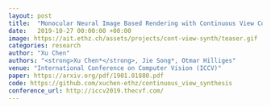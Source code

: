 ```yaml
---
layout: post
title:  "Monocular Neural Image Based Rendering with Continuous View Control"
date:   2019-10-27 00:00:00 +00:00
image: https://ait.ethz.ch/assets/projects/cont-view-synth/teaser.gif
categories: research
author: "Xu Chen"
authors: "<strong>Xu Chen*</strong>, Jie Song*, Otmar Hilliges"
venue: "International Conference on Computer Vision (ICCV)"
paper: https://arxiv.org/pdf/1901.01880.pdf
code: https://github.com/xuchen-ethz/continuous_view_synthesis
conference_url: http://iccv2019.thecvf.com/
---
```


